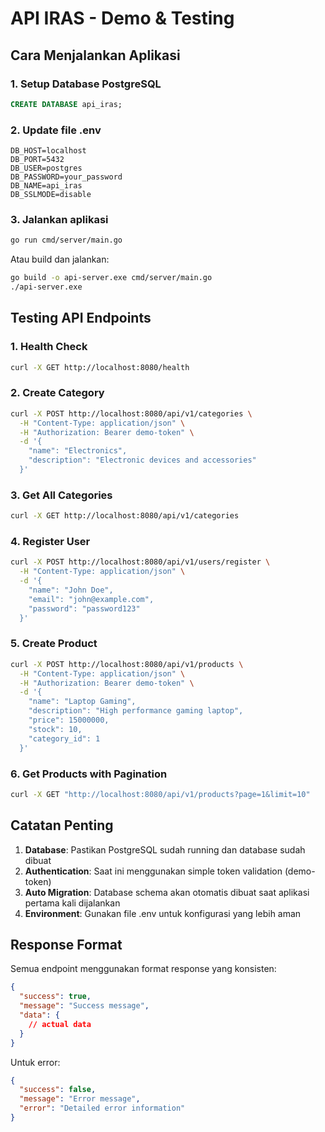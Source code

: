 # API IRAS - Demo & Testing

## Cara Menjalankan Aplikasi

### 1. Setup Database PostgreSQL
```sql
CREATE DATABASE api_iras;
```

### 2. Update file .env
```env
DB_HOST=localhost
DB_PORT=5432
DB_USER=postgres
DB_PASSWORD=your_password
DB_NAME=api_iras
DB_SSLMODE=disable
```

### 3. Jalankan aplikasi
```bash
go run cmd/server/main.go
```

Atau build dan jalankan:
```bash
go build -o api-server.exe cmd/server/main.go
./api-server.exe
```

## Testing API Endpoints

### 1. Health Check
```bash
curl -X GET http://localhost:8080/health
```

### 2. Create Category
```bash
curl -X POST http://localhost:8080/api/v1/categories \
  -H "Content-Type: application/json" \
  -H "Authorization: Bearer demo-token" \
  -d '{
    "name": "Electronics",
    "description": "Electronic devices and accessories"
  }'
```

### 3. Get All Categories
```bash
curl -X GET http://localhost:8080/api/v1/categories
```

### 4. Register User
```bash
curl -X POST http://localhost:8080/api/v1/users/register \
  -H "Content-Type: application/json" \
  -d '{
    "name": "John Doe",
    "email": "john@example.com",
    "password": "password123"
  }'
```

### 5. Create Product
```bash
curl -X POST http://localhost:8080/api/v1/products \
  -H "Content-Type: application/json" \
  -H "Authorization: Bearer demo-token" \
  -d '{
    "name": "Laptop Gaming",
    "description": "High performance gaming laptop",
    "price": 15000000,
    "stock": 10,
    "category_id": 1
  }'
```

### 6. Get Products with Pagination
```bash
curl -X GET "http://localhost:8080/api/v1/products?page=1&limit=10"
```

## Catatan Penting

1. **Database**: Pastikan PostgreSQL sudah running dan database sudah dibuat
2. **Authentication**: Saat ini menggunakan simple token validation (demo-token)
3. **Auto Migration**: Database schema akan otomatis dibuat saat aplikasi pertama kali dijalankan
4. **Environment**: Gunakan file .env untuk konfigurasi yang lebih aman

## Response Format

Semua endpoint menggunakan format response yang konsisten:

```json
{
  "success": true,
  "message": "Success message",
  "data": {
    // actual data
  }
}
```

Untuk error:
```json
{
  "success": false,
  "message": "Error message",
  "error": "Detailed error information"
}
```

